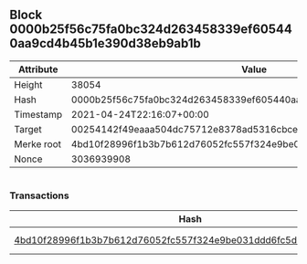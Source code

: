 ## Block 0000b25f56c75fa0bc324d263458339ef605440aa9cd4b45b1e390d38eb9ab1b

Attribute | Value
--- | ---
Height | 38054
Hash | 0000b25f56c75fa0bc324d263458339ef605440aa9cd4b45b1e390d38eb9ab1b
Timestamp | 2021-04-24T22:16:07+00:00
Target | 00254142f49eaaa504dc75712e8378ad5316cbcead634704b3734b6271167cc4
Merke root | 4bd10f28996f1b3b7b612d76052fc557f324e9be031ddd6fc5d6fc0e99101def
Nonce | 3036939908

```

```

### Transactions

Hash | Amount
--- | ---
[4bd10f28996f1b3b7b612d76052fc557f324e9be031ddd6fc5d6fc0e99101def](4bd10f28996f1b3b7b612d76052fc557f324e9be031ddd6fc5d6fc0e99101def.md) | 10.00000000 SKEPTI 
